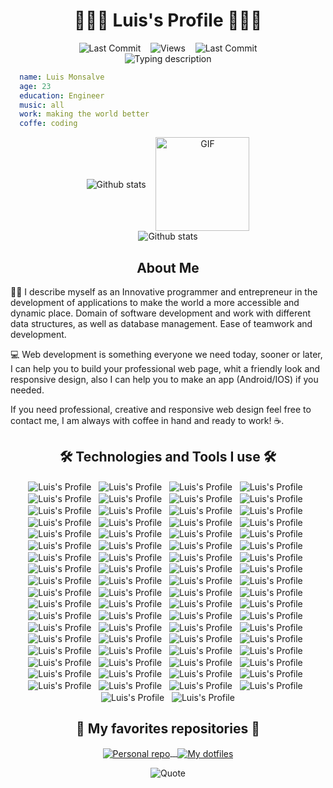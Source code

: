 
<h1 align="center">👨🏻‍💻 Luis's Profile 👨🏻‍💻</h1>

<div align="center">
  <img alt="Last Commit" src="https://img.shields.io/badge/GitHub-181717.svg?style=for-the-badge&logo=GitHub&logoColor=white" />
  &nbsp;&nbsp;
  <img alt="Views" src="https://komarev.com/ghpvc/?username=LuisSkyDev&style=for-the-badge" />
  &nbsp;&nbsp;
  <img alt="Last Commit" src="https://img.shields.io/github/last-commit/LuisSkyDev/LuisSkyDev?color=212121&logo=&logoColor=131821&style=for-the-badge" />
</div>

<div align="center">
  <img alt="Typing description" src="https://readme-typing-svg.demolab.com/?center=true&vCenter=true&lines=I'm+a+Full+stack+developer.;I'm+a+DevOps+developer.;I'm+a+UI+%2F+UX+Designer.;I'm+a+Entrepreneur." />
</div>

```yaml
  name: Luis Monsalve
  age: 23
  education: Engineer
  music: all
  work: making the world better
  coffe: coding
```

<div align="center">
  <img align="center" alt="Github stats" src="http://github-profile-summary-cards.vercel.app/api/cards/profile-details?username=LuisSkyDev&theme=github_dark" />
  &nbsp;&nbsp;
  <img align="center" alt="GIF" src="https://raw.githubusercontent.com/LuisSkyDev/LuisSkyDev/master/assets/gif/code-gif.gif" width="150px"/>
</div>

<div align="center">
  <img align="center" alt="Github stats" src="http://github-profile-summary-cards.vercel.app/api/cards/stats?username=LuisSkyDev&theme=github_dark" />
</div>

<div align="center">

</div>

<h2 align="center">About Me</h2>

👨‍💻 I describe myself as an Innovative programmer and entrepreneur in the development of applications to make the world a more accessible and dynamic place. Domain of software development and work with different data structures, as well as database management. Ease of teamwork and development.

💻 Web development is something everyone we need today, sooner or later, I can help you to build your professional web page, whit a friendly look and responsive design, also I can help you to make an app (Android/IOS) if you needed.

If you need professional, creative and responsive web design feel free to contact me, I am always with coffee in hand and ready to work! ☕.

<h2 align="center">🛠️ Technologies and Tools I use 🛠️</h2>

<p align="center">
  <img align="center" src="https://raw.githubusercontent.com/LuisSkyDev/LuisSkyDev/master/assets/icons/git.svg" alt="Luis's Profile" />
  <span>&nbsp;</span>
  <img align="center" src="https://raw.githubusercontent.com/LuisSkyDev/LuisSkyDev/master/assets/icons/github.svg" alt="Luis's Profile" />
  <span>&nbsp;</span>
  <img align="center" src="https://raw.githubusercontent.com/LuisSkyDev/LuisSkyDev/master/assets/icons/gitlab.svg" alt="Luis's Profile" />
  <span>&nbsp;</span>
  <img align="center" src="https://raw.githubusercontent.com/LuisSkyDev/LuisSkyDev/master/assets/icons/vscode.svg" alt="Luis's Profile" />
  <span>&nbsp;</span>
  <img align="center" src="https://raw.githubusercontent.com/LuisSkyDev/LuisSkyDev/master/assets/icons/visual_studio.svg" alt="Luis's Profile" />
  <span>&nbsp;</span>
  <img align="center" src="https://raw.githubusercontent.com/LuisSkyDev/LuisSkyDev/master/assets/icons/notion.svg" alt="Luis's Profile" />
  <span>&nbsp;</span>
  <img align="center" src="https://raw.githubusercontent.com/LuisSkyDev/LuisSkyDev/master/assets/icons/lighthouse.svg" alt="Luis's Profile" />
  <span>&nbsp;</span>
  <img align="center" src="https://raw.githubusercontent.com/LuisSkyDev/LuisSkyDev/master/assets/icons/postman.svg" alt="Luis's Profile" />
  <span>&nbsp;</span>
  <img align="center" src="https://raw.githubusercontent.com/LuisSkyDev/LuisSkyDev/master/assets/icons/altair.svg" alt="Luis's Profile" />
  <span>&nbsp;</span>
  <img align="center" src="https://raw.githubusercontent.com/LuisSkyDev/LuisSkyDev/master/assets/icons/figma.svg" alt="Luis's Profile" />
  <span>&nbsp;</span>
  <img align="center" src="https://raw.githubusercontent.com/LuisSkyDev/LuisSkyDev/master/assets/icons/photoshop.svg" alt="Luis's Profile" />
  <span>&nbsp;</span>
  <img align="center" src="https://raw.githubusercontent.com/LuisSkyDev/LuisSkyDev/master/assets/icons/typescript.svg" alt="Luis's Profile" />
  <span>&nbsp;</span>
  <img align="center" src="https://raw.githubusercontent.com/LuisSkyDev/LuisSkyDev/master/assets/icons/javascript.svg" alt="Luis's Profile" />
  <span>&nbsp;</span>
  <img align="center" src="https://raw.githubusercontent.com/LuisSkyDev/LuisSkyDev/master/assets/icons/dart.svg" alt="Luis's Profile" />
  <span>&nbsp;</span>
  <img align="center" src="https://raw.githubusercontent.com/LuisSkyDev/LuisSkyDev/master/assets/icons/c++.svg" alt="Luis's Profile" />
  <span>&nbsp;</span>
  <img align="center" src="https://raw.githubusercontent.com/LuisSkyDev/LuisSkyDev/master/assets/icons/csharp.svg" alt="Luis's Profile" />
  <span>&nbsp;</span>
  <img align="center" src="https://raw.githubusercontent.com/LuisSkyDev/LuisSkyDev/master/assets/icons/latex.svg" alt="Luis's Profile" />
  <span>&nbsp;</span>
  <img align="center" src="https://raw.githubusercontent.com/LuisSkyDev/LuisSkyDev/master/assets/icons/html.svg" alt="Luis's Profile" />
  <span>&nbsp;</span>
  <img align="center" src="https://raw.githubusercontent.com/LuisSkyDev/LuisSkyDev/master/assets/icons/css.svg" alt="Luis's Profile" />
  <span>&nbsp;</span>
  <img align="center" src="https://raw.githubusercontent.com/LuisSkyDev/LuisSkyDev/master/assets/icons/sass.svg" alt="Luis's Profile" />
  <span>&nbsp;</span>
  <img align="center" src="https://raw.githubusercontent.com/LuisSkyDev/LuisSkyDev/master/assets/icons/styled_components.svg" alt="Luis's Profile" />
  <span>&nbsp;</span>
  <img align="center" src="https://raw.githubusercontent.com/LuisSkyDev/LuisSkyDev/master/assets/icons/autoprefixer.svg" alt="Luis's Profile" />
  <span>&nbsp;</span>
  <img align="center" src="https://raw.githubusercontent.com/LuisSkyDev/LuisSkyDev/master/assets/icons/cssnano.svg" alt="Luis's Profile" />
  <span>&nbsp;</span>
  <img align="center" src="https://raw.githubusercontent.com/LuisSkyDev/LuisSkyDev/master/assets/icons/normalize.svg" alt="Luis's Profile" />
  <span>&nbsp;</span>
  <img align="center" src="https://raw.githubusercontent.com/LuisSkyDev/LuisSkyDev/master/assets/icons/pug.svg" alt="Luis's Profile" />
  <span>&nbsp;</span>
  <img align="center" src="https://raw.githubusercontent.com/LuisSkyDev/LuisSkyDev/master/assets/icons/ejs.svg" alt="Luis's Profile" />
  <span>&nbsp;</span>
  <img align="center" src="https://raw.githubusercontent.com/LuisSkyDev/LuisSkyDev/master/assets/icons/svgo.svg" alt="Luis's Profile" />
  <span>&nbsp;</span>
  <img align="center" src="https://raw.githubusercontent.com/LuisSkyDev/LuisSkyDev/master/assets/icons/pwa.svg" alt="Luis's Profile" />
  <span>&nbsp;</span>
  <img align="center" src="https://raw.githubusercontent.com/LuisSkyDev/LuisSkyDev/master/assets/icons/npm.svg" alt="Luis's Profile" />
  <span>&nbsp;</span>
  <img align="center" src="https://raw.githubusercontent.com/LuisSkyDev/LuisSkyDev/master/assets/icons/yarn.svg" alt="Luis's Profile" />
  <span>&nbsp;</span>
  <img align="center" src="https://raw.githubusercontent.com/LuisSkyDev/LuisSkyDev/master/assets/icons/pnpm.svg" alt="Luis's Profile" />
  <span>&nbsp;</span>
  <img align="center" src="https://raw.githubusercontent.com/LuisSkyDev/LuisSkyDev/master/assets/icons/eslint.svg" alt="Luis's Profile" />
  <span>&nbsp;</span>
  <img align="center" src="https://raw.githubusercontent.com/LuisSkyDev/LuisSkyDev/master/assets/icons/stylelint.svg" alt="Luis's Profile" />
  <span>&nbsp;</span>
  <img align="center" src="https://raw.githubusercontent.com/LuisSkyDev/LuisSkyDev/master/assets/icons/prettier.svg" alt="Luis's Profile" />
  <span>&nbsp;</span>
  <img align="center" src="https://raw.githubusercontent.com/LuisSkyDev/LuisSkyDev/master/assets/icons/editorconfig.svg" alt="Luis's Profile" />
  <span>&nbsp;</span>
  <img align="center" src="https://raw.githubusercontent.com/LuisSkyDev/LuisSkyDev/master/assets/icons/husky.svg" alt="Luis's Profile" />
  <span>&nbsp;</span>
  <img align="center" src="https://raw.githubusercontent.com/LuisSkyDev/LuisSkyDev/master/assets/icons/markdown.svg" alt="Luis's Profile" />
  <span>&nbsp;</span>
  <img align="center" src="https://raw.githubusercontent.com/LuisSkyDev/LuisSkyDev/master/assets/icons/vite.svg" alt="Luis's Profile" />
  <span>&nbsp;</span>
  <img align="center" src="https://raw.githubusercontent.com/LuisSkyDev/LuisSkyDev/master/assets/icons/webpack.svg" alt="Luis's Profile" />
  <span>&nbsp;</span>
  <img align="center" src="https://raw.githubusercontent.com/LuisSkyDev/LuisSkyDev/master/assets/icons/babel.svg" alt="Luis's Profile" />
  <span>&nbsp;</span>
  <img align="center" src="https://raw.githubusercontent.com/LuisSkyDev/LuisSkyDev/master/assets/icons/node.svg" alt="Luis's Profile" />
  <span>&nbsp;</span>
  <img align="center" src="https://raw.githubusercontent.com/LuisSkyDev/LuisSkyDev/master/assets/icons/nodemon.svg" alt="Luis's Profile" />
  <span>&nbsp;</span>
  <img align="center" src="https://raw.githubusercontent.com/LuisSkyDev/LuisSkyDev/master/assets/icons/react.svg" alt="Luis's Profile" />
  <span>&nbsp;</span>
  <img align="center" src="https://raw.githubusercontent.com/LuisSkyDev/LuisSkyDev/master/assets/icons/solid.svg" alt="Luis's Profile" />
  <span>&nbsp;</span>
  <img align="center" src="https://raw.githubusercontent.com/LuisSkyDev/LuisSkyDev/master/assets/icons/next.svg" alt="Luis's Profile" />
  <span>&nbsp;</span>
  <img align="center" src="https://raw.githubusercontent.com/LuisSkyDev/LuisSkyDev/master/assets/icons/nest.svg" alt="Luis's Profile" />
  <span>&nbsp;</span>
  <img align="center" src="https://raw.githubusercontent.com/LuisSkyDev/LuisSkyDev/master/assets/icons/express.svg" alt="Luis's Profile" />
  <span>&nbsp;</span>
  <img align="center" src="https://raw.githubusercontent.com/LuisSkyDev/LuisSkyDev/master/assets/icons/fastify.svg" alt="Luis's Profile" />
  <span>&nbsp;</span>
  <img align="center" src="https://raw.githubusercontent.com/LuisSkyDev/LuisSkyDev/master/assets/icons/react_native.svg" alt="Luis's Profile" />
  <span>&nbsp;</span>
  <img align="center" src="https://raw.githubusercontent.com/LuisSkyDev/LuisSkyDev/master/assets/icons/expo.svg" alt="Luis's Profile" />
  <span>&nbsp;</span>
  <img align="center" src="https://raw.githubusercontent.com/LuisSkyDev/LuisSkyDev/master/assets/icons/flutter.svg" alt="Luis's Profile" />
  <span>&nbsp;</span>
  <img align="center" src="https://raw.githubusercontent.com/LuisSkyDev/LuisSkyDev/master/assets/icons/windows.svg" alt="Luis's Profile" />
  <span>&nbsp;</span>
  <img align="center" src="https://raw.githubusercontent.com/LuisSkyDev/LuisSkyDev/master/assets/icons/mac.svg" alt="Luis's Profile" />
  <span>&nbsp;</span>
  <img align="center" src="https://raw.githubusercontent.com/LuisSkyDev/LuisSkyDev/master/assets/icons/linux.svg" alt="Luis's Profile" />
  <span>&nbsp;</span>
  <img align="center" src="https://raw.githubusercontent.com/LuisSkyDev/LuisSkyDev/master/assets/icons/android.svg" alt="Luis's Profile" />
  <span>&nbsp;</span>
  <img align="center" src="https://raw.githubusercontent.com/LuisSkyDev/LuisSkyDev/master/assets/icons/windows_terminal.svg" alt="Luis's Profile" />
  <span>&nbsp;</span>
  <img align="center" src="https://raw.githubusercontent.com/LuisSkyDev/LuisSkyDev/master/assets/icons/redux.svg" alt="Luis's Profile" />
  <span>&nbsp;</span>
  <img align="center" src="https://raw.githubusercontent.com/LuisSkyDev/LuisSkyDev/master/assets/icons/apollo.svg" alt="Luis's Profile" />
    <span>&nbsp;</span>
  <img align="center" src="https://raw.githubusercontent.com/LuisSkyDev/LuisSkyDev/master/assets/icons/graphql.svg" alt="Luis's Profile" />
    <span>&nbsp;</span>
  <img align="center" src="https://raw.githubusercontent.com/LuisSkyDev/LuisSkyDev/master/assets/icons/apollo.svg" alt="Luis's Profile" />
    <span>&nbsp;</span>
  <img align="center" src="https://raw.githubusercontent.com/LuisSkyDev/LuisSkyDev/master/assets/icons/mercurius.svg" alt="Luis's Profile" />
    <span>&nbsp;</span>
  <img align="center" src="https://raw.githubusercontent.com/LuisSkyDev/LuisSkyDev/master/assets/icons/postgresql.svg" alt="Luis's Profile" />
      <span>&nbsp;</span>
  <img align="center" src="https://raw.githubusercontent.com/LuisSkyDev/LuisSkyDev/master/assets/icons/mysql.svg" alt="Luis's Profile" />
      <span>&nbsp;</span>
  <img align="center" src="https://raw.githubusercontent.com/LuisSkyDev/LuisSkyDev/master/assets/icons/sqlite.svg" alt="Luis's Profile" />
      <span>&nbsp;</span>
  <img align="center" src="https://raw.githubusercontent.com/LuisSkyDev/LuisSkyDev/master/assets/icons/postgresql.svg" alt="Luis's Profile" />
      <span>&nbsp;</span>
  <img align="center" src="https://raw.githubusercontent.com/LuisSkyDev/LuisSkyDev/master/assets/icons/mongo.svg" alt="Luis's Profile" />
      <span>&nbsp;</span>
  <img align="center" src="https://raw.githubusercontent.com/LuisSkyDev/LuisSkyDev/master/assets/icons/prisma.svg" alt="Luis's Profile" />
      <span>&nbsp;</span>
  <img align="center" src="https://raw.githubusercontent.com/LuisSkyDev/LuisSkyDev/master/assets/icons/typeorm.svg" alt="Luis's Profile" />
      <span>&nbsp;</span>
  <img align="center" src="https://raw.githubusercontent.com/LuisSkyDev/LuisSkyDev/master/assets/icons/jwt.svg" alt="Luis's Profile" />
      <span>&nbsp;</span>
  <img align="center" src="https://raw.githubusercontent.com/LuisSkyDev/LuisSkyDev/master/assets/icons/passport.svg" alt="Luis's Profile" />
      <span>&nbsp;</span>
  <img align="center" src="https://raw.githubusercontent.com/LuisSkyDev/LuisSkyDev/master/assets/icons/google_cloud.svg" alt="Luis's Profile" />
      <span>&nbsp;</span>
  <img align="center" src="https://raw.githubusercontent.com/LuisSkyDev/LuisSkyDev/master/assets/icons/aws.svg" alt="Luis's Profile" />
      <span>&nbsp;</span>
  <img align="center" src="https://raw.githubusercontent.com/LuisSkyDev/LuisSkyDev/master/assets/icons/amplify.svg" alt="Luis's Profile" />
      <span>&nbsp;</span>
  <img align="center" src="https://raw.githubusercontent.com/LuisSkyDev/LuisSkyDev/master/assets/icons/s3.svg" alt="Luis's Profile" />
</p>

<h2 align="center">📘 My favorites repositories 📘</h2>

<p align="center">
  <a href="https://github.com/LuisSkyDev">
    <img align="center" src="https://github-readme-stats.vercel.app/api/pin/?username=LuisSkyDev&repo=LuisSkyDev&theme=github_dark" alt="Personal repo" />
    <span>&nbsp;</span>
    <img align="center" src="https://github-readme-stats.vercel.app/api/pin/?username=LuisSkyDev&repo=.dotfiles&theme=github_dark" alt="My dotfiles" />
  </a>
</p>

<div align="center">
  <img align="center" src="https://quotes-github-readme.vercel.app/api?type=horizontal&theme=nord" alt="Quote" />
</div>
